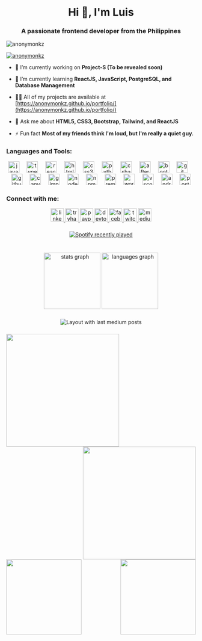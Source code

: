 <h1 align="center">Hi 👋, I'm Luis</h1>
<h3 align="center">A passionate frontend developer from the Philippines</h3>

<p align="left"> <img src="https://komarev.com/ghpvc/?username=anonymonkz&label=Profile%20views&color=0e75b6&style=flat" alt="anonymonkz" /> </p>

<p align="left"> <a href="https://github.com/ryo-ma/github-profile-trophy"><img src="https://github-profile-trophy.vercel.app/?username=anonymonkz" alt="anonymonkz" /></a> </p>

- 🔭 I’m currently working on **Project-S (To be revealed soon)**

- 🌱 I’m currently learning **ReactJS, JavaScript, PostgreSQL, and Database Management**

- 👨‍💻 All of my projects are available at [https://anonymonkz.github.io/portfolio/](https://anonymonkz.github.io/portfolio/)

- 💬 Ask me about **HTML5, CSS3, Bootstrap, Tailwind, and ReactJS**

- ⚡ Fun fact **Most of my friends think I'm loud, but I'm really a quiet guy.**

<h3 align="left">Languages and Tools:</h3>
<div align="center">
  <img src="https://cdn.jsdelivr.net/gh/devicons/devicon/icons/javascript/javascript-original.svg" height="30" alt="javascript logo"  />
  <img width="12" />
  <img src="https://cdn.jsdelivr.net/gh/devicons/devicon/icons/typescript/typescript-original.svg" height="30" alt="typescript logo"  />
  <img width="12" />
  <img src="https://cdn.jsdelivr.net/gh/devicons/devicon/icons/react/react-original.svg" height="30" alt="react logo"  />
  <img width="12" />
  <img src="https://cdn.jsdelivr.net/gh/devicons/devicon/icons/html5/html5-original.svg" height="30" alt="html5 logo"  />
  <img width="12" />
  <img src="https://cdn.jsdelivr.net/gh/devicons/devicon/icons/css3/css3-original.svg" height="30" alt="css3 logo"  />
  <img width="12" />
  <img src="https://cdn.jsdelivr.net/gh/devicons/devicon/icons/python/python-original.svg" height="30" alt="python logo"  />
  <img width="12" />
  <img src="https://cdn.jsdelivr.net/gh/devicons/devicon/icons/csharp/csharp-original.svg" height="30" alt="csharp logo"  />
  <img width="12" />
  <img src="https://cdn.jsdelivr.net/gh/devicons/devicon/icons/aftereffects/aftereffects-original.svg" height="30" alt="aftereffects logo"  />
  <img width="12" />
  <img src="https://cdn.jsdelivr.net/gh/devicons/devicon/icons/bootstrap/bootstrap-original.svg" height="30" alt="bootstrap logo"  />
  <img width="12" />
  <img src="https://cdn.jsdelivr.net/gh/devicons/devicon/icons/git/git-original.svg" height="30" alt="git logo"  />
  <img width="12" />
  <img src="https://cdn.jsdelivr.net/gh/devicons/devicon/icons/github/github-original-wordmark.svg" height="30" alt="github logo"  />
  <img width="12" />
  <img src="https://cdn.jsdelivr.net/gh/devicons/devicon/icons/canva/canva-original.svg" height="30" alt="canva logo"  />
  <img width="12" />
  <img src="https://cdn.jsdelivr.net/gh/devicons/devicon/icons/gimp/gimp-original.svg" height="30" alt="gimp logo"  />
  <img width="12" />
  <img src="https://cdn.jsdelivr.net/gh/devicons/devicon/icons/nodejs/nodejs-original.svg" height="30" alt="nodejs logo"  />
  <img width="12" />
  <img src="https://cdn.jsdelivr.net/gh/devicons/devicon/icons/npm/npm-original-wordmark.svg" height="30" alt="npm logo"  />
  <img width="12" />
  <img src="https://cdn.jsdelivr.net/gh/devicons/devicon/icons/premierepro/premierepro-original.svg" height="30" alt="premierepro logo"  />
  <img width="12" />
  <img src="https://cdn.jsdelivr.net/gh/devicons/devicon/icons/wordpress/wordpress-original.svg" height="30" alt="wordpress logo"  />
  <img width="12" />
  <img src="https://cdn.jsdelivr.net/gh/devicons/devicon/icons/vscode/vscode-original.svg" height="30" alt="vscode logo"  />
  <img width="12" />
  <img src="https://cdn.jsdelivr.net/gh/devicons/devicon/icons/androidstudio/androidstudio-original.svg" height="30" alt="androidstudio logo"  />
  <img width="12" />
  <img src="https://cdn.jsdelivr.net/gh/devicons/devicon/icons/postgresql/postgresql-original-wordmark.svg" height="30" alt="postgresql logo"  />
</div>

###

<h3 align="left">Connect with me:</h3>
<div align="center">
  <a href="https://www.linkedin.com/in/luis-guerrero-09a4a6200/" target="_blank">
    <img src="https://img.shields.io/static/v1?message=LinkedIn&logo=linkedin&label=&color=0077B5&logoColor=white&labelColor=&style=for-the-badge" height="35" alt="linkedin logo"  />
  </a>
  <a href="https://tryhackme.com/r/p/Anonymonkz" target="_blank">
    <img src="https://img.shields.io/static/v1?message=TryHackMe&logo=tryhackme&label=&color=88cc14&logoColor=white&labelColor=&style=for-the-badge" height="35" alt="tryhackme logo"  />
  </a>
  <a href="https://www.paypal.me/anonymouscrib36" target="_blank">
    <img src="https://img.shields.io/static/v1?message=PayPal&logo=paypal&label=&color=00457C&logoColor=white&labelColor=&style=for-the-badge" height="35" alt="paypal logo"  />
  </a>
  <a href="https://dev.to/luis_g" target="_blank">
    <img src="https://img.shields.io/static/v1?message=dev.to&logo=dev.to&label=&color=0A0A0A&logoColor=white&labelColor=&style=for-the-badge" height="35" alt="devto logo"  />
  </a>
  <a href="https://www.facebook.com/yodarha" target="_blank">
    <img src="https://img.shields.io/static/v1?message=Facebook&logo=facebook&label=&color=1877F2&logoColor=white&labelColor=&style=for-the-badge" height="35" alt="facebook logo"  />
  </a>
  <a href="https://www.twitch.tv/anonymouscrib" target="_blank">
    <img src="https://img.shields.io/static/v1?message=Twitch&logo=twitch&label=&color=9146FF&logoColor=white&labelColor=&style=for-the-badge" height="35" alt="twitch logo"  />
  </a>
  <a href="https://medium.com/@anonymouscrib36" target="_blank">
    <img src="https://img.shields.io/static/v1?message=Medium&logo=medium&label=&color=12100E&logoColor=white&labelColor=&style=for-the-badge" height="35" alt="medium logo"  />
  </a>
</div>

###

<div align="center">
  <a href="https://open.spotify.com/user/regret036">
    <img src="https://spotify-recently-played-readme.vercel.app/api?user=regret036&count=5" alt="Spotify recently played"  />
  </a>
</div>

###

<br clear="both">

<div align="center">
  <img src="https://github-readme-stats.vercel.app/api?username=anonymonkz&hide_title=false&hide_rank=false&show_icons=true&include_all_commits=true&count_private=true&disable_animations=false&theme=dracula&locale=en&hide_border=false&order=1" height="150" alt="stats graph"  />
  <img src="https://github-readme-stats.vercel.app/api/top-langs?username=anonymonkz&locale=en&hide_title=false&layout=compact&card_width=320&langs_count=5&theme=dracula&hide_border=false&order=2" height="150" alt="languages graph"  />
</div>

###

<div align="center">
  <img src="https://github-read-medium-git-main.pahlevikun.vercel.app/latest?limit=4&username=anonymouscrib36&theme=dark" alt="Layout with last medium posts"  />
</div>

###

<img align="left" height="300" src="https://scontent.fmnl9-2.fna.fbcdn.net/v/t39.30808-6/470584036_8968387359864387_6554604721277941487_n.jpg?stp=dst-jpg_s1080x2048_tt6&_nc_cat=111&ccb=1-7&_nc_sid=669761&_nc_eui2=AeGakjij3KxoInF46tD9eUFzp4x4jP8TbFenjHiM_xNsV1oc0bN_7ERT41QeAqb-PF6EwUGXWAfN7w3SzdgKih0D&_nc_ohc=JhFh89MqrTsQ7kNvgGzUM3g&_nc_zt=23&_nc_ht=scontent.fmnl9-2.fna&_nc_gid=AXWgUgqellddjK6DUi0dCNB&oh=00_AYAHsu0nQQwyjmC96NysgR8FfX-r1Y72Y9W5qyJMI_wTrA&oe=6768A83D"  />

###

<img align="right" height="300" src="https://scontent.fmnl9-3.fna.fbcdn.net/v/t39.30808-6/281492677_5184818864887941_8634497323057006023_n.jpg?_nc_cat=102&ccb=1-7&_nc_sid=669761&_nc_eui2=AeF4ockM_PYqa5Rgg8hxFcaqyZg30u7Px-HJmDfS7s_H4YKVe0tmdbg4vdZ5S72qczhzozE8KoN5fjpGwUzzkGRP&_nc_ohc=ZQue8MvIk4kQ7kNvgFBhZtA&_nc_zt=23&_nc_ht=scontent.fmnl9-3.fna&_nc_gid=AaLlSr8NVLJ_ePS9YDHRU29&oh=00_AYAkqJ8a9iW-bwDOPEoWcpRtPlJyu_zq8t5wGGvmNu18cQ&oe=6768C2F8"  />

###

<img align="right" height="200" src="https://scontent.fmnl9-6.fna.fbcdn.net/v/t39.30808-6/469668685_8923785550991235_4844421550488400737_n.jpg?_nc_cat=103&ccb=1-7&_nc_sid=669761&_nc_eui2=AeHRSqDzjY0LfbpMg2MwFhnJYeU6yY55iKdh5TrJjnmIp-UcEfIrFjunyq45w9dNG2HSc-iiR941MBPnUtFCR_c0&_nc_ohc=iiF3vsVN0jQQ7kNvgGBeMFl&_nc_zt=23&_nc_ht=scontent.fmnl9-6.fna&_nc_gid=AVbJgcknk3qD2zg9UEIsIpy&oh=00_AYCCYo0sCgdfwZpINq3oC0Ndzpefoo5kUEYnxscvkHe2yw&oe=6768CBA3"  />

###

<img align="left" height="200" src="https://scontent.fmnl9-4.fna.fbcdn.net/v/t39.30808-6/469787162_8923785650991225_2822922797298535519_n.jpg?_nc_cat=106&ccb=1-7&_nc_sid=669761&_nc_eui2=AeFMZ13bZhDG1mYmzwvaZpFMvmTcWGjROL6-ZNxYaNE4vie5yAFAKOKIaP8tnzjxB39_FPA6ZlYUvPpT7Teq1X8d&_nc_ohc=lgLsMxRTWMsQ7kNvgEpCABv&_nc_zt=23&_nc_ht=scontent.fmnl9-4.fna&_nc_gid=AVbJgcknk3qD2zg9UEIsIpy&oh=00_AYBBEaYyLBqhENCQhhryOGP-TvVAxrkJcAwilYkHj58r-g&oe=6768F85F"  />

###
